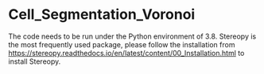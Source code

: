 # Cell_Segmentation_Voronoi
The code needs to be run under the Python environment of 3.8. Stereopy is the most frequently used package, please follow the installation from https://stereopy.readthedocs.io/en/latest/content/00_Installation.html to install Stereopy.
